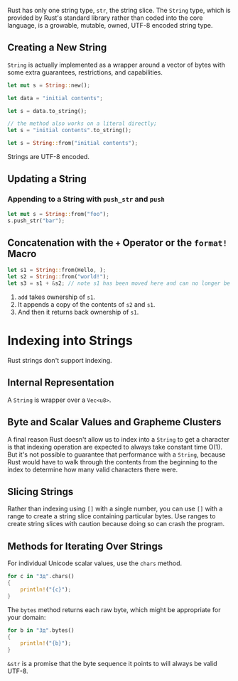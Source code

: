 Rust has only one string type, `str`, the string slice.
The `String` type, which is provided by Rust's standard library rather than coded into the core language, is a growable, mutable, owned, UTF-8 encoded string type.

## Creating a New String
`String` is actually implemented as a wrapper around a vector of bytes with some extra guarantees, restrictions, and capabilities.
```rust
let mut s = String::new();
```

```rust
let data = "initial contents";

let s = data.to_string();

// the method also works on a literal directly;
let s = "initial contents".to_string();
```

```rust
let s = String::from("initial contents");
```

Strings are UTF-8 encoded.

## Updating a String
### Appending to a String with `push_str` and `push`
```rust
let mut s = String::from("foo");
s.push_str("bar");
```

## Concatenation with the `+` Operator or the `format!` Macro
```rust
let s1 = String::from(Hello, );
let s2 = String::from("world!");
let s3 = s1 + &s2; // note s1 has been moved here and can no longer be used
```
1. `add` takes ownership of `s1`.
2. It appends a copy of the contents of `s2` and `s1`.
3. And then it returns back ownership of `s1`.

# Indexing into Strings
Rust strings don't support indexing.
## Internal Representation
A `String` is wrapper over a `Vec<u8>`.

## Byte and Scalar Values and Grapheme Clusters
A final reason Rust doesn't allow us to index into a `String` to get a character is that indexing operation are expected to always take constant time O(1). But it's not possible to guarantee that performance with a `String`, because Rust would have to walk through the contents from the beginning to the index to determine how many valid characters there were.

## Slicing Strings
Rather than indexing using `[]` with a single number, you can use `[]` with a range to create a string slice containing particular bytes.
Use ranges to create string slices with caution because doing so can crash the program.

## Methods for Iterating Over Strings
For individual Unicode scalar values, use the `chars` method.
```rust
for c in "Зд".chars() 
{ 
	println!("{c}"); 
}
```

The `bytes` method returns each raw byte, which might be appropriate for your domain:
```rust
for b in "Зд".bytes() 
{ 
	println!("{b}"); 
}
```

`&str` is a promise that the byte sequence it points to will always be valid UTF-8.
